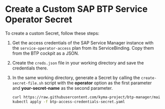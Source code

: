 # Create a Custom SAP BTP Service Operator Secret

To create a custom Secret, follow these steps:

1. Get the access credentials of the SAP Service Manager instance with the `service-operator-access` plan from its ServiceBinding. Copy them from the BTP cockpit as a JSON. 

2. Create the `creds.json` file in your working directory and save the credentials there.

3. In the same working directory, generate a Secret by calling the `create-secret-file.sh` script with the **operator** option as the first parameter and **your-secret-name** as the second parameter.

    ```sh
    curl https://raw.githubusercontent.com/kyma-project/btp-manager/main/hack/create-secret-file.sh | bash -s operator 'test-secret'
    kubectl apply -f btp-access-credentials-secret.yaml
    ```
   